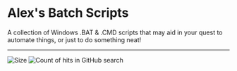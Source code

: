 # Alex's Batch Scripts
A collection of Windows .BAT &amp; .CMD scripts that may aid in your quest to automate things, or just to do something neat!
<hr />

![Size](https://img.shields.io/github/repo-size/alexlyee/batch-scripts?color=9cf&style=for-the-badge.svg) ![Count of hits in GitHub search](https://img.shields.io/github/search/alexlyee/batch-scripts/Batch?label=Search%20count&style=for-the-badge.svg) 
